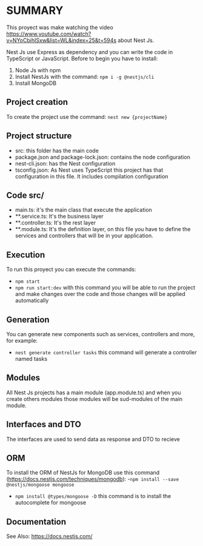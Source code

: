 # SUMMARY
This proyect was make watching the video https://www.youtube.com/watch?v=NYoCbihISxw&list=WL&index=25&t=594s about Nest Js.

Nest Js use Express as dependency and you can write the code in TypeScript or JavaScript. Before to begin you have to install:
1. Node Js with npm 
2. Install NestJs with the command: ```npm i -g @nestjs/cli```
3. Install MongoDB

## Project creation
To create the project use the command: ```nest new {projectName}```

## Project structure
- src: this folder has the main code
- package.json and package-lock.json: contains the node configuration
- nest-cli.json: has the Nest configuration
- tsconfig.json: As Nest uses TypeScript this project has that configuration in this file. It includes compilation configuration

## Code src/
- main.ts: it's the main class that execute the application
- **.service.ts: It's the business layer
- **.controller.ts: It's the rest layer
- **.module.ts: It's the definition layer, on this file you have to define the services and controllers that will be in your application.

## Execution
To run this proyect you can execute the commands:
- ```npm start```
- ```npm run start:dev``` with this command you will be able to run the project and make changes over the code and those changes will be applied automatically

## Generation
You can generate new components such as services, controllers and more, for example:
- ```nest generate controller tasks``` this command will generate a controller named tasks

## Modules
All Nest Js projects has a main module (app.module.ts) and when you create others modules those modules will be sud-modules of the main module.

## Interfaces and DTO
The interfaces are used to send data as response and DTO to recieve

## ORM
To install the ORM of NestJs for MongoDB use this command (https://docs.nestjs.com/techniques/mongodb): 
-```npm install --save @nestjs/mongoose mongoose```
- ```npm install @types/mongoose -D``` this command is to install the autocomplete for mongoose

## Documentation
See Also: https://docs.nestjs.com/ 
